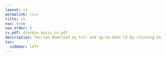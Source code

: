 ```yaml
---
layout: cv
permalink: /cv/
title: cv
nav: true
nav_order: 5
cv_pdf: djordje_bozic_cv.pdf
description: You can download my full and up-to-date CV by clicking on the button above. You can also find me on LinkedIn by clicking [here](https://www.linkedin.com/in/djordje-bozic/).
toc:
  sidebar: left
---
```

